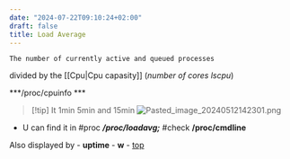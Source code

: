 ```yaml
---
date: "2024-07-22T09:10:24+02:00"
draft: false
title: Load Average
---
```


    The number of currently active and queued processes

divided by the \[\[Cpu\|Cpu capasity\]\] (*number of cores lscpu*)

***/proc/cpuinfo ***

> \[!tip\] It 1min 5min and 15min
> ![Pasted_image_20240512142301.png](/Notes/Pasted_image_20240512142301.png)

-   U can find it in #proc ***/proc/loadavg;*** #check **/proc/cmdline**

Also displayed by - **uptime** - **w** - [top](/Notes/posts/Linux/top)
